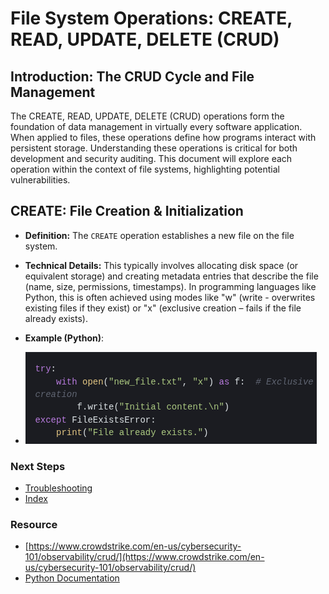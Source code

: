 # File System Operations: CREATE, READ, UPDATE, DELETE (CRUD)
## Introduction: The CRUD Cycle and File Management
The CREATE, READ, UPDATE, DELETE (CRUD) operations form the foundation of data management in virtually every software application. When applied to files, these operations define how programs interact with persistent storage. Understanding these operations is critical for both development and security auditing. This document will explore each operation within the context of file systems, highlighting potential vulnerabilities.

## CREATE: File Creation & Initialization
  - **Definition:** The `CREATE` operation establishes a new file on the file system.

  - **Technical Details:** This typically involves allocating disk space (or equivalent storage) and creating metadata entries that describe the file (name, size, permissions, timestamps). In programming languages like Python, this is often achieved using modes like "w" (write - overwrites existing files if they exist) or "x" (exclusive creation – fails if the file already exists).

  - **Example (Python)**:
   * ![CREATE Example In Python](images/crud_create.png)




### Next Steps
- [Troubleshooting](https://github.com/Sisu-Sus/CyberSec-RoadMap/blob/main/Operating_Systems/Troubleshooting.md)
- [Index](https://github.com/Sisu-Sus/CyberSec-RoadMap/blob/main/index.md)


### Resource
- [https://www.crowdstrike.com/en-us/cybersecurity-101/observability/crud/](https://www.crowdstrike.com/en-us/cybersecurity-101/observability/crud/)
- [Python Documentation](https://docs.python.org/3/library/os.html)
